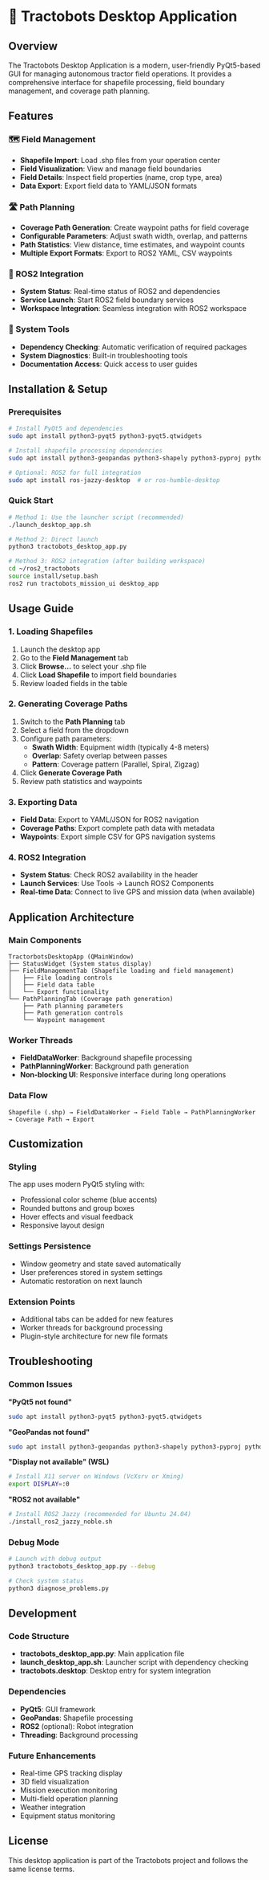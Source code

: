 # 🚜 Tractobots Desktop Application

## Overview

The Tractobots Desktop Application is a modern, user-friendly PyQt5-based GUI for managing autonomous tractor field operations. It provides a comprehensive interface for shapefile processing, field boundary management, and coverage path planning.

## Features

### 🗺️ Field Management
- **Shapefile Import**: Load .shp files from your operation center
- **Field Visualization**: View and manage field boundaries
- **Field Details**: Inspect field properties (name, crop type, area)
- **Data Export**: Export field data to YAML/JSON formats

### 🛣️ Path Planning
- **Coverage Path Generation**: Create waypoint paths for field coverage
- **Configurable Parameters**: Adjust swath width, overlap, and patterns
- **Path Statistics**: View distance, time estimates, and waypoint counts
- **Multiple Export Formats**: Export to ROS2 YAML, CSV waypoints

### 🤖 ROS2 Integration
- **System Status**: Real-time status of ROS2 and dependencies
- **Service Launch**: Start ROS2 field boundary services
- **Workspace Integration**: Seamless integration with ROS2 workspace

### 🔧 System Tools
- **Dependency Checking**: Automatic verification of required packages
- **System Diagnostics**: Built-in troubleshooting tools
- **Documentation Access**: Quick access to user guides

## Installation & Setup

### Prerequisites
```bash
# Install PyQt5 and dependencies
sudo apt install python3-pyqt5 python3-pyqt5.qtwidgets

# Install shapefile processing dependencies
sudo apt install python3-geopandas python3-shapely python3-pyproj python3-fiona python3-yaml

# Optional: ROS2 for full integration
sudo apt install ros-jazzy-desktop  # or ros-humble-desktop
```

### Quick Start
```bash
# Method 1: Use the launcher script (recommended)
./launch_desktop_app.sh

# Method 2: Direct launch
python3 tractobots_desktop_app.py

# Method 3: ROS2 integration (after building workspace)
cd ~/ros2_tractobots
source install/setup.bash
ros2 run tractobots_mission_ui desktop_app
```

## Usage Guide

### 1. Loading Shapefiles
1. Launch the desktop app
2. Go to the **Field Management** tab
3. Click **Browse...** to select your .shp file
4. Click **Load Shapefile** to import field boundaries
5. Review loaded fields in the table

### 2. Generating Coverage Paths
1. Switch to the **Path Planning** tab
2. Select a field from the dropdown
3. Configure path parameters:
   - **Swath Width**: Equipment width (typically 4-8 meters)
   - **Overlap**: Safety overlap between passes
   - **Pattern**: Coverage pattern (Parallel, Spiral, Zigzag)
4. Click **Generate Coverage Path**
5. Review path statistics and waypoints

### 3. Exporting Data
- **Field Data**: Export to YAML/JSON for ROS2 navigation
- **Coverage Paths**: Export complete path data with metadata
- **Waypoints**: Export simple CSV for GPS navigation systems

### 4. ROS2 Integration
- **System Status**: Check ROS2 availability in the header
- **Launch Services**: Use Tools → Launch ROS2 Components
- **Real-time Data**: Connect to live GPS and mission data (when available)

## Application Architecture

### Main Components
```
TractorbotsDesktopApp (QMainWindow)
├── StatusWidget (System status display)
├── FieldManagementTab (Shapefile loading and field management)
│   ├── File loading controls
│   ├── Field data table
│   └── Export functionality
└── PathPlanningTab (Coverage path generation)
    ├── Path planning parameters
    ├── Path generation controls
    └── Waypoint management
```

### Worker Threads
- **FieldDataWorker**: Background shapefile processing
- **PathPlanningWorker**: Background path generation
- **Non-blocking UI**: Responsive interface during long operations

### Data Flow
```
Shapefile (.shp) → FieldDataWorker → Field Table → PathPlanningWorker → Coverage Path → Export
```

## Customization

### Styling
The app uses modern PyQt5 styling with:
- Professional color scheme (blue accents)
- Rounded buttons and group boxes
- Hover effects and visual feedback
- Responsive layout design

### Settings Persistence
- Window geometry and state saved automatically
- User preferences stored in system settings
- Automatic restoration on next launch

### Extension Points
- Additional tabs can be added for new features
- Worker threads for background processing
- Plugin-style architecture for new file formats

## Troubleshooting

### Common Issues

**"PyQt5 not found"**
```bash
sudo apt install python3-pyqt5 python3-pyqt5.qtwidgets
```

**"GeoPandas not found"**
```bash
sudo apt install python3-geopandas python3-shapely python3-pyproj python3-fiona
```

**"Display not available" (WSL)**
```bash
# Install X11 server on Windows (VcXsrv or Xming)
export DISPLAY=:0
```

**"ROS2 not available"**
```bash
# Install ROS2 Jazzy (recommended for Ubuntu 24.04)
./install_ros2_jazzy_noble.sh
```

### Debug Mode
```bash
# Launch with debug output
python3 tractobots_desktop_app.py --debug

# Check system status
python3 diagnose_problems.py
```

## Development

### Code Structure
- **tractobots_desktop_app.py**: Main application file
- **launch_desktop_app.sh**: Launcher script with dependency checking
- **tractobots.desktop**: Desktop entry for system integration

### Dependencies
- **PyQt5**: GUI framework
- **GeoPandas**: Shapefile processing
- **ROS2** (optional): Robot integration
- **Threading**: Background processing

### Future Enhancements
- Real-time GPS tracking display
- 3D field visualization
- Mission execution monitoring
- Multi-field operation planning
- Weather integration
- Equipment status monitoring

## License

This desktop application is part of the Tractobots project and follows the same license terms.
